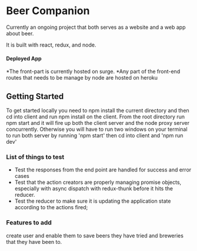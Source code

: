 # Beer Companion

Currently an ongoing project that both serves as a website and a web app about beer.

It is built with react, redux, and node.

####     Deployed App
  *The front-part is currently hosted on surge.
  *Any part of the front-end routes that needs to be manage by node are hosted on heroku

  
 
## Getting Started

To get started locally you need to npm install the current directory and then cd into client and run npm install on the client. 
From the root directory run npm start and it will fire up both the client server and the node proxy server concurrently. Otherwise you will have to run two windows on your terminal to run both server by running 'npm start' then cd into client and 'npm run dev'


### List of things to test

* Test the responses from the end point are handled for success and error cases
* Test that the action creators are properly managing promise objects, especially with async dispatch with redux-thunk before it hits the reducer.
* Test the reducer to make sure it is updating the application state according to the actions fired;

### Features to add
create user and enable them to save beers they have tried and breweries that they have been to.




